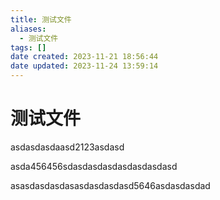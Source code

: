```yaml
---
title: 测试文件
aliases:
  - 测试文件
tags: []
date created: 2023-11-21 18:56:44
date updated: 2023-11-24 13:59:14
---
```


# 测试文件

asdasdasdaasd2123asdasd

asda456456sdasdasdasdasdasdasdasd

asasdasdasdasasdasdasdasd5646asdasdasdad
